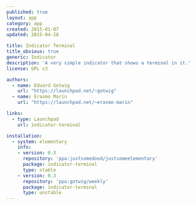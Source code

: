 ```yaml
---
published: true
layout: app
category: app
created: 2015-01-07
updated: 2015-04-28

title: Indicator Terminal
title_obvious: true
generic: Indicator
description: 'A very simple indicator that shows a terminal in it.'
license: GPL v3

authors:
  - name: Eduard Gotwig
    url: "https://launchpad.net/~gotwig"
  - name: Erasmo Marín
    url: "https://launchpad.net/~erasmo-marin"

links:
  - type: Launchpad
    url: indicator-terminal

installation:
  - system: elementary
    info:
    - version: 0.3
      repository: 'ppa:justsomedood/justsomeelementary'
      package: indicator-terminal
      type: stable
    - version: 0.3
      repository: 'ppa:gotwig/weekly'
      package: indicator-terminal
      type: unstable
---
```

